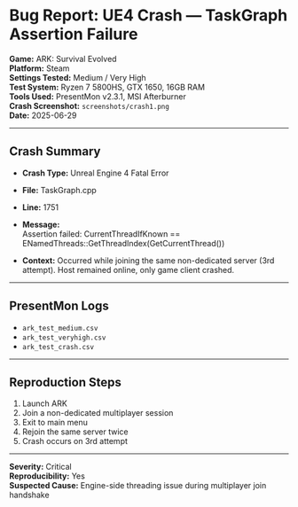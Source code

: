 # Bug Report: UE4 Crash — TaskGraph Assertion Failure

**Game:** ARK: Survival Evolved  
**Platform:** Steam  
**Settings Tested:** Medium / Very High  
**Test System:** Ryzen 7 5800HS, GTX 1650, 16GB RAM  
**Tools Used:** PresentMon v2.3.1, MSI Afterburner  
**Crash Screenshot:** `screenshots/crash1.png`  
**Date:** 2025-06-29

---

##  Crash Summary

- **Crash Type:** Unreal Engine 4 Fatal Error  
- **File:** TaskGraph.cpp  
- **Line:** 1751  
- **Message:**  
Assertion failed: CurrentThreadIfKnown == ENamedThreads::GetThreadIndex(GetCurrentThread())

- **Context:** Occurred while joining the same non-dedicated server (3rd attempt). Host remained online, only game client crashed.

---

##  PresentMon Logs

- `ark_test_medium.csv`
- `ark_test_veryhigh.csv`
- `ark_test_crash.csv`

---

##  Reproduction Steps

1. Launch ARK  
2. Join a non-dedicated multiplayer session  
3. Exit to main menu  
4. Rejoin the same server twice  
5. Crash occurs on 3rd attempt

---

**Severity:**  Critical  
**Reproducibility:**  Yes  
**Suspected Cause:** Engine-side threading issue during multiplayer join handshake

